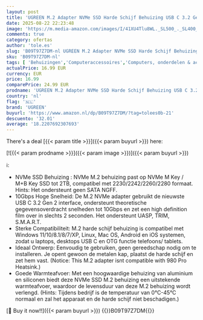 ```yaml
---
layout: post
title: 'UGREEN M.2 Adapter NVMe SSD Harde Schijf Behuizing USB C 3.2 Gen 2 10Gbps UASP NVMe M.2 2230 2242 2260 2280 SSD NVME M2 Adapter met USB A naar C en USB C naar C Kabels'
date: 2025-08-22 22:23:48
image: 'https://m.media-amazon.com/images/I/41XU4Tlu8WL._SL500_._SL400_.jpg'
comments: true
category: ofertas
author: 'tole.es'
slug: 'B09T97Z7DM-nl UGREEN M.2 Adapter NVMe SSD Harde Schijf Behuizing USB C...'
sku: 'B09T97Z7DM-nl'
tags: [ 'Behuizingen','Computeraccessoires','Computers, onderdelen & accessoires','Elektronica','Harddrive-accessoires','ugreen','🇳🇱', ]
actualPrice: 16.99 EUR
currency: EUR
price: 16.99
comparePrice: 24.99 EUR
prodname: 'UGREEN M.2 Adapter NVMe SSD Harde Schijf Behuizing USB C 3.2 Gen 2 10Gbps UASP NVMe M.2 2230 2242 2260 2280 SSD NVME M2 Adapter met USB A naar C en USB C naar C Kabels'
country: 'nl'
flag: '🇳🇱'
brand: 'UGREEN'
buyurl: 'https://www.amazon.nl/dp/B09T97Z7DM/?tag=tolees0b-21'
descuento: '32.01'
average: '18.2207692307693'
---
```


There's a deal [{{< param title >}}]({{< param buyurl >}})  here:

[![{{< param prodname >}}]({{< param image >}})]({{< param buyurl >}})

ℹ️:

- NVMe SSD Behuizing : NVMe M.2 behuizing past op NVMe M Key / M+B Key SSD tot 2TB, compatibel met 2230/2242/2260/2280 formaat. Hints: Het ondersteunt geen SATA NGFF.
- 10Gbps Hoge Snelheid: De M.2 NVMe adapter gebruikt de nieuwste USB C 3.2 Gen 2 interface, ondersteunt theoretische gegevensoverdracht snelheden tot 10Gbps en zet een high definition film over in slechts 2 seconden. Het ondersteunt UASP, TRIM, S.M.A.R.T.
- Sterke Compatibiliteit: M.2 harde schijf behuizing is compatibel met Windows 11/10/8.1/8/7/XP, Linux, Mac OS, Android en iOS systemen, zodat u laptops, desktops USB C en OTG functie telefoons/ tablets.
- Ideaal Ontwerp: Eenvoudig te gebruiken, geen gereedschap nodig om te installeren. Je opent gewoon de metalen kap, plaatst de harde schijf en zet hem vast. (Notice: This M.2 adapter isnt compatible with 980 Pro Heatsink.)
- Goede Warmteafvoer: Met een hoogwaardige behuizing van aluminium en siliconen biedt deze NVMe SSD M.2 behuizing een uitstekende warmteafvoer, waardoor de levensduur van deze M.2 behuizing wordt verlengd. (Hints: Tijdens bedrijf is de temperatuur van 0°C-45°C normaal en zal het apparaat en de harde schijf niet beschadigen.)

[🛒 Buy it now!!]({{< param buyurl >}})
{{<world>}}B09T97Z7DM{{</world>}}
